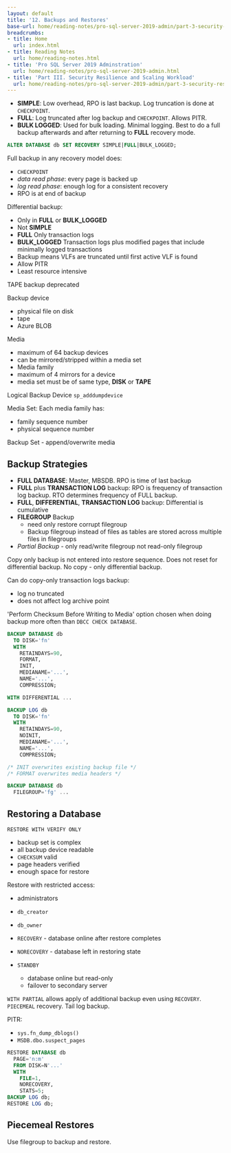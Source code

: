 ```yaml
---
layout: default
title: '12. Backups and Restores'
base-url: home/reading-notes/pro-sql-server-2019-admin/part-3-security-resilience-and-scaling-workload/12-backups-and-restores.html
breadcrumbs:
- title: Home
  url: index.html
- title: Reading Notes
  url: home/reading-notes.html
- title: 'Pro SQL Server 2019 Adminstration'
  url: home/reading-notes/pro-sql-server-2019-admin.html
- title: 'Part III. Security Resilience and Scaling Workload'
  url: home/reading-notes/pro-sql-server-2019-admin/part-3-security-resilience-and-scaling-workload
---
```


- __SIMPLE__: Low overhead, RPO is last backup. Log truncation is done at `CHECKPOINT`.
- __FULL__: Log truncated after log backup and `CHECKPOINT`. Allows PITR.
- __BULK LOGGED__: Used for bulk loading. Minimal logging. Best to do a full backup afterwards and after returning to __FULL__ recovery mode.

```sql
ALTER DATABASE db SET RECOVERY SIMPLE|FULL|BULK_LOGGED;
```

Full backup in any recovery model does:

- `CHECKPOINT`
- _data read phase_: every page is backed up
- _log read phase_: enough log for a consistent recovery
- RPO is at end of backup

Differential backup:

- Only in __FULL__ or __BULK_LOGGED__
- Not __SIMPLE__
- __FULL__ Only transaction logs
- __BULK_LOGGED__ Transaction logs plus modified pages that include minimally logged transactions
- Backup means VLFs are truncated until first active VLF is found
- Allow PITR
- Least resource intensive

TAPE backup deprecated

Backup device

- physical file on disk
- tape
- Azure BLOB

Media

- maximum of 64 backup devices
- can be mirrored/stripped within a media set
- Media family
- maximum of 4 mirrors for a device
- media set must be of same type, __DISK__ or __TAPE__

Logical Backup Device `sp_adddumpdevice`

Media Set: Each media family has:

- family sequence number
- physical sequence number

Backup Set - append/overwrite media

## Backup Strategies

- __FULL DATABASE__: Master, MBSDB. RPO is time of last backup
- __FULL__ plus __TRANSACTION LOG__ backup: RPO is frequency of transaction log backup. RTO determines frequency of FULL backup.
- __FULL__, __DIFFERENTIAL__, __TRANSACTION LOG__ backup: Differential is cumulative
- __FILEGROUP__ Backup
  - need only restore corrupt filegroup
  - Backup filegroup instead of files as tables are stored across multiple files in filegroups
- _Partial Backup_ - only read/write filegroup not read-only filegroup

Copy only backup is not entered into restore sequence. Does not reset for differential backup. No copy - only differential backup.

Can do copy-only transaction logs backup:

- log no truncated
- does not affect log archive point

'Perform Checksum Before Writing to Media' option chosen when doing backup more often than `DBCC CHECK DATABASE`.

```sql
BACKUP DATABASE db
  TO DISK='fn'
  WITH
    RETAINDAYS=90,
    FORMAT,
    INIT,
    MEDIANAME='...',
    NAME='...',
    COMPRESSION;

WITH DIFFERENTIAL ...

BACKUP LOG db
  TO DISK='fn'
  WITH
    RETAINDAYS=90,
    NOINIT,
    MEDIANAME='...',
    NAME='...',
    COMPRESSION;

/* INIT overwrites existing backup file */
/* FORMAT overwrites media headers */

BACKUP DATABASE db
  FILEGROUP='fg' ...
```

## Restoring a Database

`RESTORE WITH VERIFY ONLY`

- backup set is complex
- all backup device readable
- `CHECKSUM` valid
- page headers verified
- enough space for restore

Restore with restricted access:

- administrators
- `db_creator`
- `db_owner`

- `RECOVERY` - database online after restore completes
- `NORECOVERY` - database left in restoring state
- `STANDBY`
  - database online but read-only
  - failover to secondary server

`WITH PARTIAL` allows apply of additional backup even using `RECOVERY`. `PIECEMEAL` recovery. Tail log backup.

PITR:

- `sys.fn_dump_dblogs()`
- `MSDB.dbo.suspect_pages`

```sql
RESTORE DATABASE db
  PAGE='n:m'
  FROM DISK=N'...'
  WITH
    FILE=1,
    NORECOVERY,
    STATS=5;
BACKUP LOG db;
RESTORE LOG db;
```

## Piecemeal Restores

Use filegroup to backup and restore.
